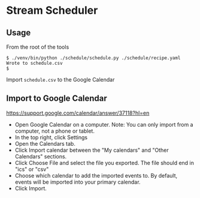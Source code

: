 # Stream Scheduler #

## Usage ##

From the root of the tools

```console
$ ./venv/bin/python ./schedule/schedule.py ./schedule/recipe.yaml
Wrote to schedule.csv
$
```

Import `schedule.csv` to the Google Calendar

## Import to Google Calendar ##

https://support.google.com/calendar/answer/37118?hl=en

- Open Google Calendar on a computer. Note: You can only import from a computer, not a phone or tablet.
- In the top right, click Settings
- Open the Calendars tab.
- Click Import calendar between the "My calendars" and "Other Calendars" sections.
- Click Choose File and select the file you exported. The file should end in "ics" or "csv"
- Choose which calendar to add the imported events to. By default, events will be imported into your primary calendar.
- Click Import.
